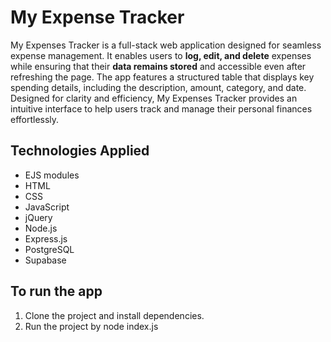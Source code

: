 # My Expense Tracker 
My Expenses Tracker is a full-stack web application designed for seamless expense management. It enables users to **log, edit, and delete** expenses while ensuring that their **data remains stored** and accessible even after refreshing the page. The app features a structured table that displays key spending details, including the description, amount, category, and date. Designed for clarity and efficiency, My Expenses Tracker provides an intuitive interface to help users track and manage their personal finances effortlessly.

## Technologies Applied
- EJS modules
- HTML
- CSS
- JavaScript
- jQuery
- Node.js
- Express.js
- PostgreSQL
- Supabase

## To run the app 
1. Clone the project and install dependencies.
2. Run the project by node index.js
